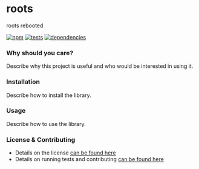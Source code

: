 # roots

roots rebooted

[![npm](https://badge.fury.io/js/roots.png)](http://badge.fury.io/js/roots)
[![tests](https://travis-ci.org/jenius/roots.png?branch=master)](https://travis-ci.org/jenius/roots)
[![dependencies](https://david-dm.org/jenius/roots.png)](https://david-dm.org/jenius/roots)

### Why should you care?

Describe why this project is useful and who would be interested in using it.

### Installation

Describe how to install the library.

### Usage

Describe how to use the library.

### License & Contributing

- Details on the license [can be found here](license.md)
- Details on running tests and contributing [can be found here](contributing.md)
